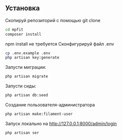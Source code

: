 ## Установка

Скопируй репозиторий с помощью git clone

```bash
cd mpfit
composer install
```
npm install не требуется
Сконфигурируй файл .env
```bash
cp .env.example .env
php artisan key:generate
```
Запусти миграции:
```bash
php artisan migrate
```
Запусти сиды:
```bash
php artisan db:seed
```

Создание пользователя-администратора
```bash
php artisan make:filament-user
```

Запуск локально на http://127.0.0.1:8000/admin/login
```bash
php artisan ser
```
